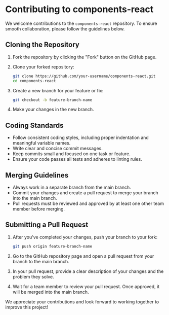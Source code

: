 
# Contributing to components-react

We welcome contributions to the `components-react` repository. To ensure smooth collaboration, please follow the guidelines below.

## Cloning the Repository

1. Fork the repository by clicking the "Fork" button on the GitHub page.

2. Clone your forked repository:
    ```bash
    git clone https://github.com/your-username/components-react.git
    cd components-react
    ```

3. Create a new branch for your feature or fix:
    ```bash
    git checkout -b feature-branch-name
    ```

4. Make your changes in the new branch.

## Coding Standards

- Follow consistent coding styles, including proper indentation and meaningful variable names.
- Write clear and concise commit messages.
- Keep commits small and focused on one task or feature.
- Ensure your code passes all tests and adheres to linting rules.

## Merging Guidelines

- Always work in a separate branch from the main branch.
- Commit your changes and create a pull request to merge your branch into the main branch.
- Pull requests must be reviewed and approved by at least one other team member before merging.

## Submitting a Pull Request

1. After you've completed your changes, push your branch to your fork:
    ```bash
    git push origin feature-branch-name
    ```

2. Go to the GitHub repository page and open a pull request from your branch to the main branch.

3. In your pull request, provide a clear description of your changes and the problem they solve.

4. Wait for a team member to review your pull request. Once approved, it will be merged into the main branch.

We appreciate your contributions and look forward to working together to improve this project!
